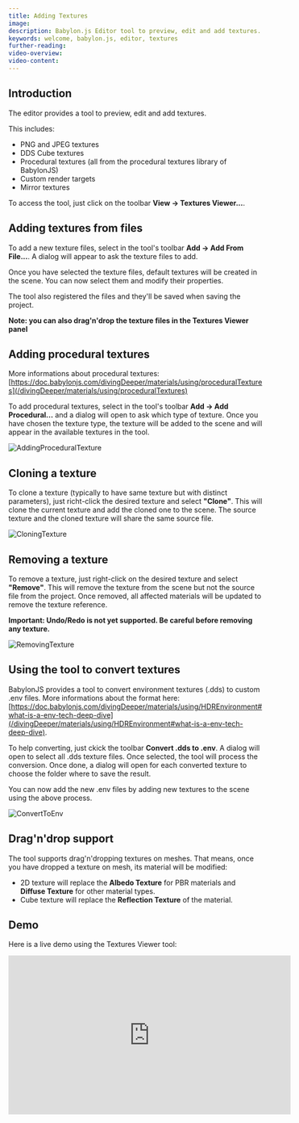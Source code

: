 ```yaml
---
title: Adding Textures
image: 
description: Babylon.js Editor tool to preview, edit and add textures.
keywords: welcome, babylon.js, editor, textures
further-reading:
video-overview:
video-content:
---
```


## Introduction

The editor provides a tool to preview, edit and add textures.

This includes:
* PNG and JPEG textures
* DDS Cube textures
* Procedural textures (all from the procedural textures library of BabylonJS)
* Custom render targets
* Mirror textures

To access the tool, just click on the toolbar **View -> Textures Viewer...**.

## Adding textures from files
To add a new texture files, select in the tool's toolbar **Add -> Add From File...**. A dialog will appear to ask the texture files to add.

Once you have selected the texture files, default textures will be created in the scene. You can now select them and modify their properties.

The tool also registered the files and they'll be saved when saving the project.

**Note: you can also drag'n'drop the texture files in the Textures Viewer panel**

## Adding procedural textures
More informations about procedural textures: [https://doc.babylonjs.com/divingDeeper/materials/using/proceduralTextures](/divingDeeper/materials/using/proceduralTextures)

To add procedural textures, select in the tool's toolbar **Add -> Add Procedural...** and a dialog will open to ask which type of texture.
Once you have chosen the texture type, the texture will be added to the scene and will appear in the available textures in the tool.

![AddingProceduralTexture](/img/extensions/Editor/ManagingTextures/AddingProceduralTexture.png)

## Cloning a texture
To clone a texture (typically to have same texture but with distinct parameters), just richt-click the desired texture and select **"Clone"**. This will clone the current texture and add the cloned one to the scene.
The source texture and the cloned texture will share the same source file.

![CloningTexture](/img/extensions/Editor/ManagingTextures/CloningTexture.png)

## Removing a texture
To remove a texture, just right-click on the desired texture and select **"Remove"**. This will remove the texture from the scene but not the source file from the project.
Once removed, all affected materials will be updated to remove the texture reference.

**Important: Undo/Redo is not yet supported. Be careful before removing any texture.**

![RemovingTexture](/img/extensions/Editor/ManagingTextures/RemovingTexture.png)

## Using the tool to convert textures
BabylonJS provides a tool to convert environment textures (.dds) to custom .env files. More informations about the format here: [https://doc.babylonjs.com/divingDeeper/materials/using/HDREnvironment#what-is-a-env-tech-deep-dive](/divingDeeper/materials/using/HDREnvironment#what-is-a-env-tech-deep-dive).

To help converting, just ckick the toolbar **Convert .dds to .env**. A dialog will open to select all .dds texture files. Once selected, the tool will process the conversion.
Once done, a dialog will open for each converted texture to choose the folder where to save the result.

You can now add the new .env files by adding new textures to the scene using the above process.

![ConvertToEnv](/img/extensions/Editor/ManagingTextures/ConvertToEnv.png)

## Drag'n'drop support
The tool supports drag'n'dropping textures on meshes. That means, once you have dropped a texture on mesh, its material will be modified:
* 2D texture will replace the **Albedo Texture** for PBR materials and **Diffuse Texture** for other material types.
* Cube texture will replace the **Reflection Texture** of the material.

## Demo
Here is a live demo using the Textures Viewer tool:

<iframe width="560" height="315" src="https://www.youtube.com/embed/3dB0GlLAJko" frameborder="0" allow="autoplay; encrypted-media" allowFullScreen></iframe>